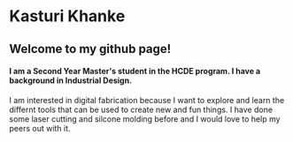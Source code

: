 # Kasturi Khanke
## Welcome to my github page! 
#### I am a Second Year Master's student in the HCDE program. I have a background in Industrial Design. 
I am interested in digital fabrication because I want to explore and learn the differnt tools that can be used to create new and fun things. 
I have done some laser cutting and silcone molding before and I would love to help my peers out with it. 

